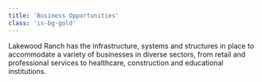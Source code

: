 ```yaml
---
title: 'Business Opportunities'
class: 'is-bg-gold'
---
```


Lakewood Ranch has the infrastructure, systems and structures in place to accommodate a
variety of businesses in diverse sectors, from retail and professional services to healthcare,
construction and educational institutions.